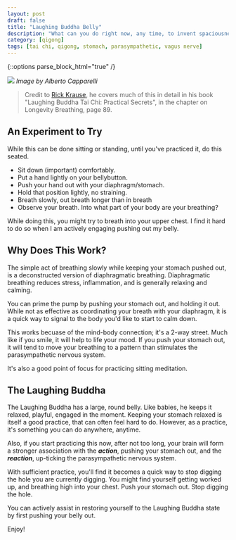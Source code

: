 ```yaml
---
layout: post
draft: false
title: "Laughing Buddha Belly"
description: "What can you do right now, any time, to invent spaciousness."
category: [qigong]
tags: [tai chi, qigong, stomach, parasympathetic, vagus nerve]
---
```

{::options parse_block_html="true" /}

![](/assets/images/buddha/pexels-alberto-capparelli-6116709.jpg)
*Image by Alberto Capparelli*

> Credit to [Rick Krause](https://taichiokc.com/), he covers much of this in detail 
> in his book "Laughing Buddha Tai Chi: Practical Secrets", in the chapter on Longevity Breathing, page 89.

## An Experiment to Try

While this can be done sitting or standing, until you've practiced it, do this seated.
* Sit down (important) comfortably. 
* Put a hand lightly on your bellybutton. 
* Push your hand out with your diaphragm/stomach. 
* Hold that position lightly, no straining. 
* Breath slowly, out breath longer than in breath
* Observe your breath. Into what part of your body are your breathing?

While doing this, you might try to breath into your upper chest. I find it hard to do so when I am actively
engaging pushing out my belly.

## Why Does This Work?

The simple act of breathing slowly while keeping your stomach pushed out, is a deconstructed version of
diaphragmatic breathing. Diaphragmatic breathing reduces stress, inflammation, and is generally relaxing and calming.

You can prime the pump by pushing your stomach out, and holding it out. While not as effective as coordinating
your breath with your diaphragm, it is a quick way to signal to the body you'd like to start to calm down.

This works becuase of the mind-body connection; it's a 2-way street. Much like if you smile, 
it will help to life your mood. If you push your stomach out, it will tend to move your breathing 
to a pattern than stimulates the parasympathetic nervous system.

It's also a good point of focus for practicing sitting meditation.

## The Laughing Buddha

The Laughing Buddha has a large, round belly. Like babies, he keeps it relaxed, playful, engaged in the moment. 
Keeping your stomach relaxed is itself a good practice, that can often feel hard to do. However, as a practice, 
it's something you can do anywhere, anytime.

Also, if you start practicing this now, after not too long, your brain will form a stronger association with the 
***action***, pushing your stomach out, and the ***reaction***, up-ticking the parasympathetic nervous system.

With sufficient practice, you'll find it becomes a quick way to stop digging the hole you
are currently digging. You might find yourself getting worked up, and breathing high into your
chest. Push your stomach out. Stop digging the hole.

You can actively assist in restoring yourself to the Laughing Buddha state by first
pushing your belly out.

Enjoy!